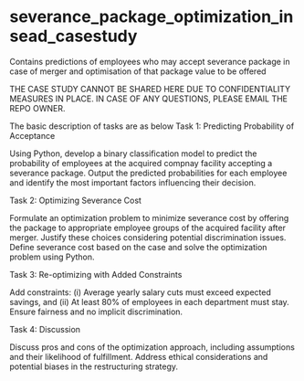# severance_package_optimization_insead_casestudy
Contains predictions of employees who may accept severance package in case of merger and optimisation of that package value to be offered

THE CASE STUDY CANNOT BE SHARED HERE DUE TO CONFIDENTIALITY MEASURES IN PLACE. IN CASE OF ANY QUESTIONS, PLEASE EMAIL THE REPO OWNER.

The basic description of tasks are as below
Task 1: Predicting Probability of Acceptance

Using Python, develop a binary classification model to predict the probability of employees at the acquired compnay facility accepting a severance package. Output the predicted probabilities for each employee and identify the most important factors influencing their decision.

Task 2: Optimizing Severance Cost

Formulate an optimization problem to minimize severance cost by offering the package to appropriate employee groups of the acquired facility after merger. Justify these choices considering potential discrimination issues. Define severance cost based on the case and solve the optimization problem using Python.

Task 3: Re-optimizing with Added Constraints

Add constraints: (i) Average yearly salary cuts must exceed expected savings, and (ii) At least 80% of employees in each department must stay. Ensure fairness and no implicit discrimination.

Task 4: Discussion

Discuss pros and cons of the optimization approach, including assumptions and their likelihood of fulfillment. Address ethical considerations and potential biases in the restructuring strategy.
